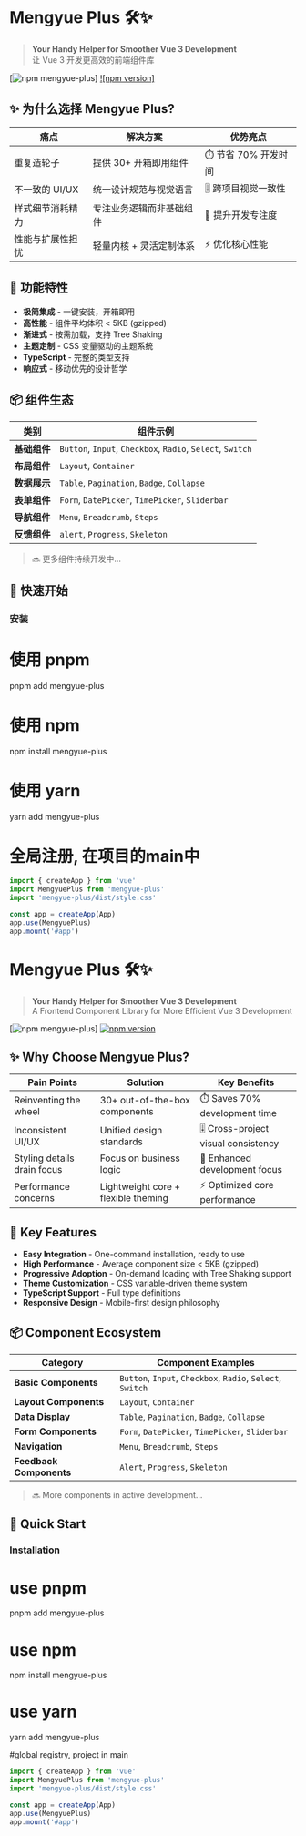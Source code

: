 # Mengyue Plus 🛠️✨

> **Your Handy Helper for Smoother Vue 3 Development**  
> 让 Vue 3 开发更高效的前端组件库

[![npm mengyue-plus](https://www.npmjs.com/package/mengyue-plus?activeTab=readme)]
[![npm version]]([https://npmjs.com/package/mengyue-plus](https://www.npmjs.com/package/mengyue-plus?activeTab=versions))

## ✨ 为什么选择 Mengyue Plus?

| 痛点                  | 解决方案                     | 优势亮点               |
|-----------------------|----------------------------|-----------------------|
| 重复造轮子            | 提供 30+ 开箱即用组件       | ⏱️ 节省 70% 开发时间  |
| 不一致的 UI/UX        | 统一设计规范与视觉语言      | 🎚️ 跨项目视觉一致性   |
| 样式细节消耗精力      | 专注业务逻辑而非基础组件    | 🚀 提升开发专注度      |
| 性能与扩展性担忧      | 轻量内核 + 灵活定制体系     | ⚡ 优化核心性能        |

## 🧩 功能特性

- **极简集成** - 一键安装，开箱即用
- **高性能** - 组件平均体积 < 5KB (gzipped)
- **渐进式** - 按需加载，支持 Tree Shaking
- **主题定制** - CSS 变量驱动的主题系统
- **TypeScript** - 完整的类型支持
- **响应式** - 移动优先的设计哲学

## 📦 组件生态

| 类别         | 组件示例                                                                 |
|--------------|-------------------------------------------------------------------------|
| **基础组件**  | `Button`, `Input`, `Checkbox`, `Radio`, `Select`, `Switch`              |
| **布局组件**  | `Layout`, `Container`                                                   |
| **数据展示**  | `Table`, `Pagination`, `Badge`,  `Collapse`                             |
| **表单组件**  | `Form`, `DatePicker`, `TimePicker`,  `Sliderbar`                        |
| **导航组件**  | `Menu`, `Breadcrumb`, `Steps`                                           |
| **反馈组件**  | `alert`, `Progress`, `Skeleton`                                         |

> 🔜 更多组件持续开发中...

## 🚀 快速开始

### 安装

# 使用 pnpm
pnpm add mengyue-plus

# 使用 npm
npm install mengyue-plus

# 使用 yarn
yarn add mengyue-plus

# 全局注册, 在项目的main中
```js
import { createApp } from 'vue'
import MengyuePlus from 'mengyue-plus'
import 'mengyue-plus/dist/style.css'

const app = createApp(App)
app.use(MengyuePlus)
app.mount('#app')
```

# Mengyue Plus 🛠️✨

> **Your Handy Helper for Smoother Vue 3 Development**  
> A Frontend Component Library for More Efficient Vue 3 Development

[![npm mengyue-plus](https://www.npmjs.com/package/mengyue-plus?activeTab=readme)]
[![npm version](https://img.shields.io/npm/v/mengyue-plus)](https://www.npmjs.com/package/mengyue-plus?activeTab=versions)

## ✨ Why Choose Mengyue Plus?

| Pain Points                | Solution                          | Key Benefits             |
|----------------------------|-----------------------------------|--------------------------|
| Reinventing the wheel      | 30+ out-of-the-box components     | ⏱️ Saves 70% development time |
| Inconsistent UI/UX         | Unified design standards          | 🎚️ Cross-project visual consistency |
| Styling details drain focus| Focus on business logic           | 🚀 Enhanced development focus |
| Performance concerns       | Lightweight core + flexible theming | ⚡ Optimized core performance |

## 🧩 Key Features

- **Easy Integration** - One-command installation, ready to use
- **High Performance** - Average component size < 5KB (gzipped)
- **Progressive Adoption** - On-demand loading with Tree Shaking support
- **Theme Customization** - CSS variable-driven theme system
- **TypeScript Support** - Full type definitions
- **Responsive Design** - Mobile-first design philosophy

## 📦 Component Ecosystem

| Category          | Component Examples                                      |
|-------------------|---------------------------------------------------------|
| **Basic Components** | `Button`, `Input`, `Checkbox`, `Radio`, `Select`, `Switch` |
| **Layout Components** | `Layout`, `Container`                                   |
| **Data Display**    | `Table`, `Pagination`, `Badge`, `Collapse`              |
| **Form Components** | `Form`, `DatePicker`, `TimePicker`, `Sliderbar`         |
| **Navigation**      | `Menu`, `Breadcrumb`, `Steps`                           |
| **Feedback Components** | `Alert`, `Progress`, `Skeleton`                         |

> 🔜 More components in active development...

## 🚀 Quick Start

### Installation

# use pnpm
pnpm add mengyue-plus

# use npm
npm install mengyue-plus

# use yarn
yarn add mengyue-plus

#global registry, project in main
```js
import { createApp } from 'vue'
import MengyuePlus from 'mengyue-plus'
import 'mengyue-plus/dist/style.css'

const app = createApp(App)
app.use(MengyuePlus)
app.mount('#app')
```
